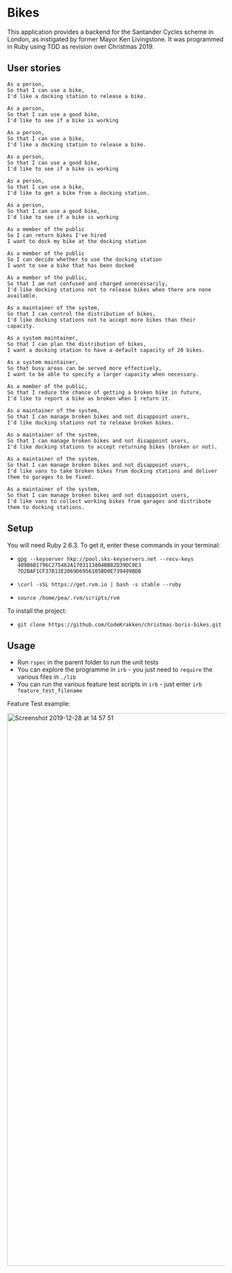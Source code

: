 # Bikes

This application provides a backend for the Santander Cycles scheme in London, as instigated by former Mayor Ken Livingstone. It was programmed in Ruby using TDD as revision over Christmas 2019.

## User stories

```
As a person,
So that I can use a bike,
I'd like a docking station to release a bike.

As a person,
So that I can use a good bike,
I'd like to see if a bike is working

As a person,
So that I can use a bike,
I'd like a docking station to release a bike.

As a person,
So that I can use a good bike,
I'd like to see if a bike is working

As a person,
So that I can use a bike,
I'd like to get a bike from a docking station.

As a person,
So that I can use a good bike,
I'd like to see if a bike is working

As a member of the public
So I can return bikes I've hired
I want to dock my bike at the docking station

As a member of the public
So I can decide whether to use the docking station
I want to see a bike that has been docked

As a member of the public,
So that I am not confused and charged unnecessarily,
I'd like docking stations not to release bikes when there are none available.

As a maintainer of the system,
So that I can control the distribution of bikes,
I'd like docking stations not to accept more bikes than their capacity.

As a system maintainer,
So that I can plan the distribution of bikes,
I want a docking station to have a default capacity of 20 bikes.

As a system maintainer,
So that busy areas can be served more effectively,
I want to be able to specify a larger capacity when necessary.

As a member of the public,
So that I reduce the chance of getting a broken bike in future,
I'd like to report a bike as broken when I return it.

As a maintainer of the system,
So that I can manage broken bikes and not disappoint users,
I'd like docking stations not to release broken bikes.

As a maintainer of the system,
So that I can manage broken bikes and not disappoint users,
I'd like docking stations to accept returning bikes (broken or not).

As a maintainer of the system,
So that I can manage broken bikes and not disappoint users,
I'd like vans to take broken bikes from docking stations and deliver them to garages to be fixed.

As a maintainer of the system,
So that I can manage broken bikes and not disappoint users,
I'd like vans to collect working bikes from garages and distribute them to docking stations.
```

## Setup

You will need Ruby 2.6.3. To get it, enter these commands in your terminal:

* `gpg --keyserver hkp://pool.sks-keyservers.net --recv-keys 409B6B1796C275462A1703113804BB82D39DC0E3 7D2BAF1CF37B13E2069D6956105BD0E739499BDB`

* `\curl -sSL https://get.rvm.io | bash -s stable --ruby`

* `source /home/pea/.rvm/scripts/rvm`

To install the project:

* `git clone https://github.com/CodeKrakken/christmas-boris-bikes.git`

## Usage

* Run `rspec` in the parent folder to run the unit tests
* You can explore the programme in `irb` - you just need to `require` the various files in `./lib`
* You can run the various feature test scripts in `irb` - just enter `irb feature_test_filename`

Feature Test example:

<img width="1280" alt="Screenshot 2019-12-28 at 14 57 51" src="https://user-images.githubusercontent.com/52076323/71545436-e3a5c280-2982-11ea-9b51-09e29021bf43.png">
